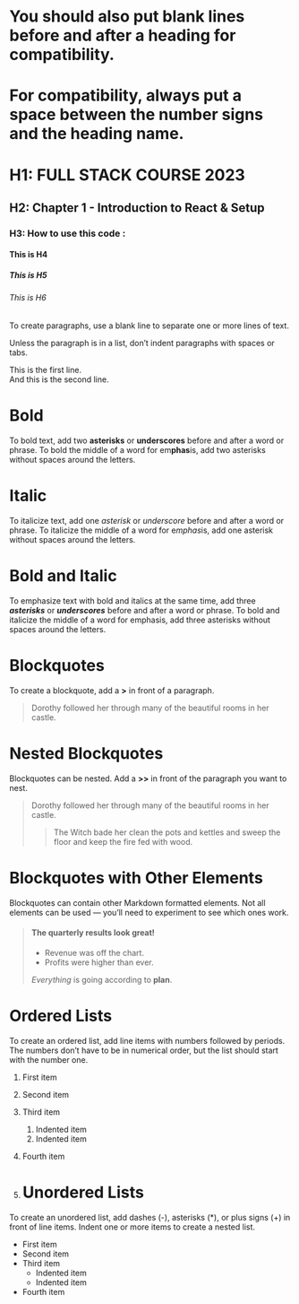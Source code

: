 # You should also put blank lines before and after a heading for compatibility.

# For compatibility, always put a space between the number signs and the heading name.

# H1: FULL STACK COURSE 2023

## H2: Chapter 1 - Introduction to React & Setup

### H3: How to use this code :

#### This is H4

##### This is H5

###### This is H6

To create paragraphs, use a blank line to separate one or more lines of text.

Unless the paragraph is in a list, don’t indent paragraphs with spaces or tabs.

This is the first line.  
And this is the second line.

# Bold

To bold text, add two **asterisks** or __underscores__ before and after a word or phrase. To bold the middle of a word for em**phas**is, add two asterisks without spaces around the letters.

# Italic

To italicize text, add one *asterisk* or _underscore_ before and after a word or phrase. To italicize the middle of a word for e*mphas*is, add one asterisk without spaces around the letters.

# Bold and Italic

To emphasize text with bold and italics at the same time, add three ***asterisks*** or ___underscores___ before and after a word or phrase. To bold and italicize the middle of a word for emphasis, add three asterisks without spaces around the letters.

# Blockquotes

To create a blockquote, add a **>** in front of a paragraph.

> Dorothy followed her through many of the beautiful rooms in her castle.

# Nested Blockquotes
Blockquotes can be nested. Add a **>>** in front of the paragraph you want to nest.

> Dorothy followed her through many of the beautiful rooms in her castle.
>
>> The Witch bade her clean the pots and kettles and sweep the floor and keep the fire fed with wood.

# Blockquotes with Other Elements
Blockquotes can contain other Markdown formatted elements. Not all elements can be used — you’ll need to experiment to see which ones work.

> #### The quarterly results look great!
>
> - Revenue was off the chart.
> - Profits were higher than ever.
>
>  *Everything* is going according to **plan**.
>

# Ordered Lists

To create an ordered list, add line items with numbers followed by periods. The numbers don’t have to be in numerical order, but the list should start with the number one.

1. First item
2. Second item
3. Third item
    1. Indented item
    2. Indented item
4. Fourth item

5. # Unordered Lists

To create an unordered list, add dashes (-), asterisks (*), or plus signs (+) in front of line items. Indent one or more items to create a nested list.

- First item
- Second item
- Third item
    - Indented item
    - Indented item
- Fourth item
